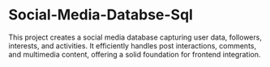 # Social-Media-Databse-Sql
This project creates a social media database capturing user data, followers, interests, and activities. It efficiently handles post interactions, comments, and multimedia content, offering a solid foundation for frontend integration.
